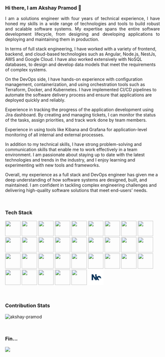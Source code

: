 ### Hi there, I am Akshay Pramod 👋

<p style="text-align: justify"> I am a solutions engineer with four years of technical experience, I have honed my skills in a wide range of technologies and tools to build robust and scalable software systems. My expertise spans the entire software development lifecycle, from designing and developing applications to deploying and maintaining them in production.

In terms of full stack engineering, I have worked with a variety of frontend, backend, and cloud-based technologies such as Angular, Node.js, NestJs, AWS and Google Cloud. I have also worked extensively with NoSQL databases, to design and develop data models that meet the requirements of complex systems.

On the DevOps side, I have hands-on experience with configuration management, containerization, and using orchestration tools such as Terraform, Docker, and Kubernetes. I have implemented CI/CD pipelines to automate the software delivery process and ensure that applications are deployed quickly and reliably.

Experience in tracking the progress of the application development using Jira dashboard. By creating and managing tickets, I can monitor the status of the tasks, assign priorities, and track work done by team members.

Experience in using tools like Kibana and Grafana for application-level monitoring of all internal and external processes.

In addition to my technical skills, I have strong problem-solving and communication skills that enable me to work effectively in a team environment. I am passionate about staying up to date with the latest technologies and trends in the industry, and I enjoy learning and experimenting with new tools and frameworks.

Overall, my experience as a full stack and DevOps engineer has given me a deep understanding of how software systems are designed, built, and maintained. I am confident in tackling complex engineering challenges and delivering high-quality software solutions that meet end-users’ needs.
</p>


<br/>
<h3 align="left">Tech Stack</h3>
<p>
<img src="https://cdn.jsdelivr.net/gh/devicons/devicon/icons/angularjs/angularjs-original.svg" width="50" height="50"/>
<img src="https://cdn.jsdelivr.net/gh/devicons/devicon/icons/nodejs/nodejs-original.svg" width="50" height="50" />
<img src="https://cdn.jsdelivr.net/gh/devicons/devicon/icons/nestjs/nestjs-plain.svg" width="50" height="50"/>
<img src="https://cdn.jsdelivr.net/gh/devicons/devicon/icons/mongodb/mongodb-original.svg" width="50" height="50" />
<img src="https://cdn.jsdelivr.net/gh/devicons/devicon/icons/amazonwebservices/amazonwebservices-original.svg" width="50" height="50" />
<img src="https://cdn.jsdelivr.net/gh/devicons/devicon/icons/canva/canva-original.svg" width="50" height="50" />
<img src="https://cdn.jsdelivr.net/gh/devicons/devicon/icons/css3/css3-original.svg" width="50" height="50" />
<img src="https://cdn.jsdelivr.net/gh/devicons/devicon/icons/docker/docker-original.svg" width="50" height="50" />
<img src="https://cdn.jsdelivr.net/gh/devicons/devicon/icons/eslint/eslint-original.svg" width="50" height="50" />
<img src="https://cdn.jsdelivr.net/gh/devicons/devicon/icons/express/express-original.svg" width="50" height="50" />
<img src="https://cdn.jsdelivr.net/gh/devicons/devicon/icons/figma/figma-original.svg" width="50" height="50" />
<img src="https://cdn.jsdelivr.net/gh/devicons/devicon/icons/git/git-original.svg" width="50" height="50" />
<img src="https://cdn.jsdelivr.net/gh/devicons/devicon/icons/github/github-original.svg" width="50" height="50" />
<img src="https://cdn.jsdelivr.net/gh/devicons/devicon/icons/grafana/grafana-original.svg" width="50" height="50" />
<img src="https://cdn.jsdelivr.net/gh/devicons/devicon/icons/html5/html5-original.svg" width="50" height="50" />
<img src="https://cdn.jsdelivr.net/gh/devicons/devicon/icons/javascript/javascript-original.svg" width="50" height="50" />
<img src="https://cdn.jsdelivr.net/gh/devicons/devicon/icons/jira/jira-original.svg" width="50" height="50" />
<img src="https://cdn.jsdelivr.net/gh/devicons/devicon/icons/kubernetes/kubernetes-plain.svg" width="50" height="50" />
<img src="https://cdn.jsdelivr.net/gh/devicons/devicon/icons/nginx/nginx-original.svg" width="50" height="50" />
<img src="https://cdn.jsdelivr.net/gh/devicons/devicon/icons/npm/npm-original-wordmark.svg" width="50" height="50" />
<img src="https://cdn.jsdelivr.net/gh/devicons/devicon/icons/redis/redis-original.svg" width="50" height="50" />
<img src="https://cdn.jsdelivr.net/gh/devicons/devicon/icons/sass/sass-original.svg" width="50" height="50" />
<img src="https://cdn.jsdelivr.net/gh/devicons/devicon/icons/sketch/sketch-original.svg" width="50" height="50" />
<img src="https://cdn.jsdelivr.net/gh/devicons/devicon/icons/terraform/terraform-original.svg" width="50" height="50" />
<img src="https://cdn.jsdelivr.net/gh/devicons/devicon/icons/storybook/storybook-original.svg" width="50" height="50" />
<img src="https://cdn.jsdelivr.net/gh/devicons/devicon/icons/typescript/typescript-original.svg" width="50" height="50" />
<img src="https://cdn.jsdelivr.net/gh/devicons/devicon/icons/vscode/vscode-original.svg" width="50" height="50" />
<img src="https://www.benthos.dev/img/logo.svg" width="50" height="50" />
<img src="https://www.svgrepo.com/show/353961/kibana.svg" width="50" height="50" />
<img src="https://www.drone.io/images/logo2-5d91833e3b.svg" width="50" height="50" />
<img src="https://www.vectorlogo.zone/logos/getpostman/getpostman-icon.svg" width="50" height="50" />
<img src="https://www.svgrepo.com/show/353904/insomnia.svg" width="50" height="50" />
<img src="./nx.svg" width="50" height="50" />
</p>
          
          
<br/>
<h3 align="left">Contribution Stats</h3>
<p><img align="center" src="https://github-readme-streak-stats.herokuapp.com?user=akshay-pramod&theme=ocean-gradient&date_format=M%20j%5B%2C%20Y%5D&card_width=500" alt="akshay-pramod" /></p>


<br/>
<h3 align="left">Fin...</h3>

<img src="https://media1.giphy.com/media/v1.Y2lkPTc5MGI3NjExNzlmMTBlMjBjNjE2MTZiNTA5NzM1NWI4ODIzMWRhYjdlMDI3MDJkZCZlcD12MV9pbnRlcm5hbF9naWZzX2dpZklkJmN0PWc/RneIcLEosVuta/giphy.gif" width="50%"/>
